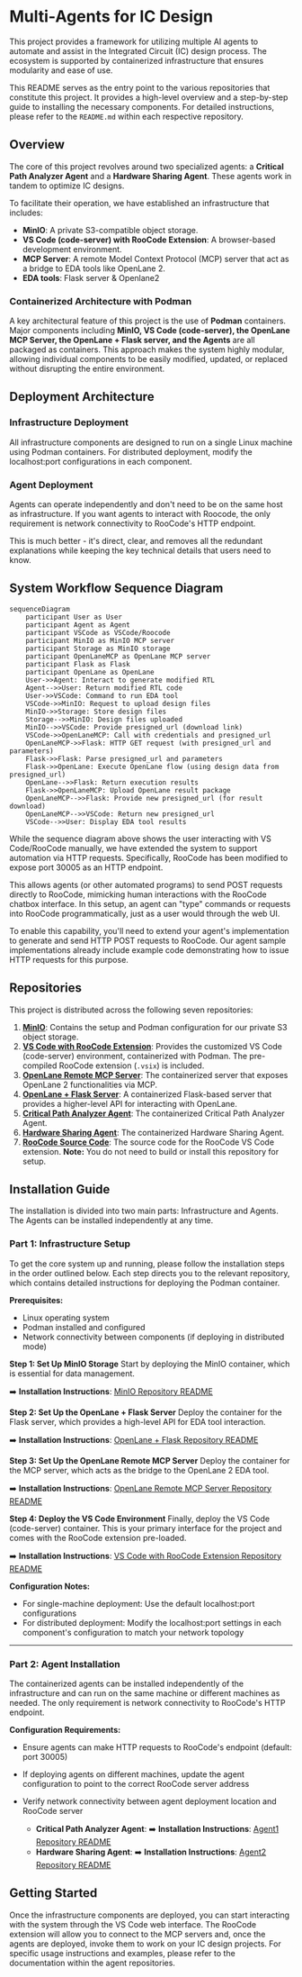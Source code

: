 # Multi-Agents for IC Design
This project provides a framework for utilizing multiple AI agents to automate and assist in the Integrated Circuit (IC) design process. The ecosystem is supported by containerized infrastructure that ensures modularity and ease of use.

This README serves as the entry point to the various repositories that constitute this project. It provides a high-level overview and a step-by-step guide to installing the necessary components. For detailed instructions, please refer to the `README.md` within each respective repository.

## Overview
The core of this project revolves around two specialized agents: a **Critical Path Analyzer Agent** and a **Hardware Sharing Agent**. These agents work in tandem to optimize IC designs.

To facilitate their operation, we have established an infrastructure that includes:
  * **MinIO**: A private S3-compatible object storage.
  * **VS Code (code-server) with RooCode Extension**: A browser-based development environment.
  * **MCP Server**: A remote Model Context Protocol (MCP) server that act as a bridge to EDA tools like OpenLane 2.
  * **EDA tools**: Flask server & Openlane2

### Containerized Architecture with Podman
A key architectural feature of this project is the use of **Podman** containers. Major components including **MinIO, VS Code (code-server), the OpenLane MCP Server, the OpenLane + Flask server, and the Agents** are all packaged as containers. This approach makes the system highly modular, allowing individual components to be easily modified, updated, or replaced without disrupting the entire environment.

## Deployment Architecture

### Infrastructure Deployment
All infrastructure components are designed to run on a single Linux machine using Podman containers. For distributed deployment, modify the localhost:port configurations in each component.

### Agent Deployment
Agents can operate independently and don't need to be on the same host as infrastructure. If you want agents to interact with Roocode, the only requirement is network connectivity to RooCode's HTTP endpoint.

This is much better - it's direct, clear, and removes all the redundant explanations while keeping the key technical details that users need to know.

## System Workflow Sequence Diagram
```mermaid
sequenceDiagram
    participant User as User
    participant Agent as Agent
    participant VSCode as VSCode/Roocode
    participant MinIO as MinIO MCP server
    participant Storage as MinIO storage
    participant OpenLaneMCP as OpenLane MCP server
    participant Flask as Flask
    participant OpenLane as OpenLane
    User->>Agent: Interact to generate modified RTL
    Agent-->>User: Return modified RTL code
    User->>VSCode: Command to run EDA tool
    VSCode->>MinIO: Request to upload design files
    MinIO->>Storage: Store design files
    Storage-->>MinIO: Design files uploaded
    MinIO-->>VSCode: Provide presigned_url (download link)
    VSCode->>OpenLaneMCP: Call with credentials and presigned_url
    OpenLaneMCP->>Flask: HTTP GET request (with presigned_url and parameters)
    Flask->>Flask: Parse presigned_url and parameters
    Flask->>OpenLane: Execute OpenLane flow (using design data from presigned_url)
    OpenLane-->>Flask: Return execution results
    Flask->>OpenLaneMCP: Upload OpenLane result package
    OpenLaneMCP-->>Flask: Provide new presigned_url (for result download)
    OpenLaneMCP-->>VSCode: Return new presigned_url
    VSCode-->>User: Display EDA tool results
```

While the sequence diagram above shows the user interacting with VS Code/RooCode manually, we have extended the system to support automation via HTTP requests. Specifically, RooCode has been modified to expose port 30005 as an HTTP endpoint.

This allows agents (or other automated programs) to send POST requests directly to RooCode, mimicking human interactions with the RooCode chatbox interface. In this setup, an agent can "type" commands or requests into RooCode programmatically, just as a user would through the web UI.

To enable this capability, you'll need to extend your agent's implementation to generate and send HTTP POST requests to RooCode. Our agent sample implementations already include example code demonstrating how to issue HTTP requests for this purpose.

## Repositories
This project is distributed across the following seven repositories:

1.  **[MinIO](https://github.com/mtkresearch/minIO_server)**: Contains the setup and Podman configuration for our private S3 object storage.
2.  **[VS Code with RooCode Extension](https://github.com/mtkresearch/codeserver)**: Provides the customized VS Code (code-server) environment, containerized with Podman. The pre-compiled RooCode extension (`.vsix`) is included.
3.  **[OpenLane Remote MCP Server](https://github.com/mtkresearch/openlane_mcp_server)**: The containerized server that exposes OpenLane 2 functionalities via MCP.
4.  **[OpenLane + Flask Server](https://github.com/mtkresearch/openlane_docker)**: A containerized Flask-based server that provides a higher-level API for interacting with OpenLane.
5.  **[Critical Path Analyzer Agent](https://www.google.com/search?q=https://link-to-your-agent1-repo)**: The containerized Critical Path Analyzer Agent.
6.  **[Hardware Sharing Agent](https://www.google.com/search?q=https://link-to-your-agent2-repo)**: The containerized Hardware Sharing Agent.
7.  **[RooCode Source Code](https://github.com/mtkresearch/Roo-Code/tree/http_feat)**: The source code for the RooCode VS Code extension. **Note:** You do not need to build or install this repository for setup.

## Installation Guide
The installation is divided into two main parts: Infrastructure and Agents. The Agents can be installed independently at any time.

### Part 1: Infrastructure Setup
To get the core system up and running, please follow the installation steps in the order outlined below. Each step directs you to the relevant repository, which contains detailed instructions for deploying the Podman container.

**Prerequisites:**
- Linux operating system
- Podman installed and configured
- Network connectivity between components (if deploying in distributed mode)

**Step 1: Set Up MinIO Storage**
Start by deploying the MinIO container, which is essential for data management.

➡️ **Installation Instructions**: [MinIO Repository README](https://www.google.com/search?q=https://link-to-your-minio-repo/blob/main/README.md)

**Step 2: Set Up the OpenLane + Flask Server**
Deploy the container for the Flask server, which provides a high-level API for EDA tool interaction.

➡️ **Installation Instructions**: [OpenLane + Flask Repository README](https://www.google.com/search?q=https://link-to-your-openlane-flask-repo/blob/main/README.md)

**Step 3: Set Up the OpenLane Remote MCP Server**
Deploy the container for the MCP server, which acts as the bridge to the OpenLane 2 EDA tool.

➡️ **Installation Instructions**: [OpenLane Remote MCP Server Repository README](https://www.google.com/search?q=https://link-to-your-openlane-mcp-repo/blob/main/README.md)

**Step 4: Deploy the VS Code Environment**
Finally, deploy the VS Code (code-server) container. This is your primary interface for the project and comes with the RooCode extension pre-loaded.

➡️ **Installation Instructions**: [VS Code with RooCode Extension Repository README](https://www.google.com/search?q=https://link-to-your-vscode-roocode-repo/blob/main/README.md)

**Configuration Notes:**
- For single-machine deployment: Use the default localhost:port configurations
- For distributed deployment: Modify the localhost:port settings in each component's configuration to match your network topology

-----

### Part 2: Agent Installation
The containerized agents can be installed independently of the infrastructure and can run on the same machine or different machines as needed. The only requirement is network connectivity to RooCode's HTTP endpoint.

**Configuration Requirements:**
- Ensure agents can make HTTP requests to RooCode's endpoint (default: port 30005)
- If deploying agents on different machines, update the agent configuration to point to the correct RooCode server address
- Verify network connectivity between agent deployment location and RooCode server

  * **Critical Path Analyzer Agent**:
    ➡️ **Installation Instructions**: [Agent1 Repository README](https://www.google.com/search?q=https://link-to-your-agent1-repo/blob/main/README.md)
  * **Hardware Sharing Agent**:
    ➡️ **Installation Instructions**: [Agent2 Repository README](https://www.google.com/search?q=https://link-to-your-agent2-repo/blob/main/README.md)

## Getting Started
Once the infrastructure components are deployed, you can start interacting with the system through the VS Code web interface. The RooCode extension will allow you to connect to the MCP servers and, once the agents are deployed, invoke them to work on your IC design projects. For specific usage instructions and examples, please refer to the documentation within the agent repositories.
